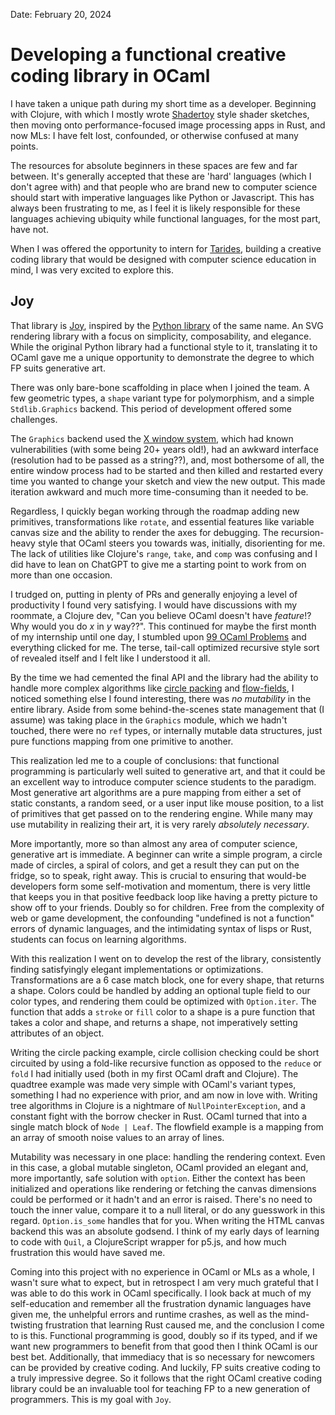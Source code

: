 Date: February 20, 2024

# Developing a functional creative coding library in OCaml

I have taken a unique path during my short time as a developer. Beginning with
Clojure, with which I mostly wrote [Shadertoy](https://shadertoy.com) style shader
sketches, then moving onto performance-focused image processing apps in Rust,
and now MLs: I have felt lost, confounded, or otherwise confused at many points.

The resources for absolute beginners in these spaces are few and far between.
It's generally accepted that these are 'hard' languages (which I don't agree
with) and that people who are brand new to computer science should start with
imperative languages like Python or Javascript. This has always been frustrating
to me, as I feel it is likely responsible for these languages achieving ubiquity
while functional languages, for the most part, have not.

When I was offered the opportunity to intern for [Tarides](https://tarides.com), building a creative 
coding library that would be designed with computer science education in mind, 
I was very excited to explore this.

## Joy

That library is [Joy](https://github.com/Sudha247/ocaml-joy), inspired by the [Python library](https://github.com/fossunited/joy) of the same name. An SVG
rendering library with a focus on simplicity, composability, and elegance.
While the original Python library had a functional style to it, translating it
to OCaml gave me a unique opportunity to demonstrate the degree to which FP
suits generative art.

There was only bare-bone scaffolding in place when I joined the team. A few
geometric types, a `shape` variant type for polymorphism, and a simple
`Stdlib.Graphics` backend. This period of development offered some challenges.

The `Graphics` backend used the [X window system](https://en.wikipedia.org/wiki/X_Window_System),
which had known vulnerabilities (with some being 20+ years old!), had an awkward
interface (resolution had to be passed as a string??), and, most bothersome of all,
the entire window process had to be started and then killed and restarted every time
you wanted to change your sketch and view the new output. This made iteration
awkward and much more time-consuming than it needed to be.

Regardless, I quickly began working through the roadmap adding new primitives,
transformations like `rotate`, and essential features like variable canvas size
and the ability to render the axes for debugging. The recursion-heavy
style that OCaml steers you towards was, initially, disorienting for me. The
lack of utilities like Clojure's `range`, `take`, and `comp` was confusing and
I did have to lean on ChatGPT to give me a starting point to work from on more
than one occasion.

I trudged on, putting in plenty of PRs and generally enjoying a level of productivity
I found very satisfying. I would have discussions with my roommate, a Clojure dev,
"Can you believe OCaml doesn't have *feature*!? Why would you do *x* in *y* way??".
This continued for maybe the first month of my internship until one day, I
stumbled upon [99 OCaml Problems](https://v2.ocaml.org/learn/tutorials/99problems.html) and everything clicked for me.
The terse, tail-call optimized recursive style sort of revealed itself and I felt like I understood it all.

By the time we had cemented the final API and the library had the ability to
handle more complex algorithms like [circle packing](https://en.wikipedia.org/wiki/Circle_packing) and [flow-fields](https://en.wikipedia.org/wiki/Vector_field), I noticed
something else I found interesting, there was *no mutability* in the entire library. 
Aside from some behind-the-scenes state management that (I assume) was taking place in
the `Graphics` module, which we hadn't touched, there were no `ref` types, or
internally mutable data structures, just pure functions mapping from one
primitive to another.

This realization led me to a couple of conclusions: that functional programming
is particularly well suited to generative art, and that it could be an excellent
way to introduce computer science students to the paradigm. Most generative art
algorithms are a pure mapping from either a set of static constants, a random 
seed, or a user input like mouse position, to a list of primitives that get 
passed on to the rendering engine. While many may use mutability in realizing 
their art, it is very rarely *absolutely necessary*.

More importantly, more so than almost any area of computer science, generative 
art is immediate. A beginner can write a simple program, a circle made of circles, 
a spiral of colors, and get a result they can put on the fridge, so to speak, 
right away. This is crucial to ensuring that would-be developers form some
self-motivation and momentum, there is very little that keeps you in that
positive feedback loop like having a pretty picture to show off to your friends.
Doubly so for children. Free from the complexity of web or game development, the
confounding "undefined is not a function" errors of dynamic languages, and the
intimidating syntax of lisps or Rust, students can focus on learning algorithms.

With this realization I went on to develop the rest of the library, consistently 
finding satisfyingly elegant implementations or optimizations. Transformations 
are a 6 case match block, one for every shape, that returns a shape. Colors
could be handled by adding an optional tuple field to our color types, and 
rendering them could be optimized with `Option.iter`. The function that adds a 
`stroke` or `fill` color to a shape is a pure function that takes a color and 
shape, and returns a shape, not imperatively setting attributes of an object. 

Writing the circle packing example, circle collision checking could be short 
circuited by using a fold-like recursive function as opposed to the `reduce` or 
`fold` I had initially used (both in my first OCaml draft and Clojure). The 
quadtree example was made very simple with OCaml's variant types, something I 
had no experience with prior, and am now in love with. Writing tree algorithms in 
Clojure is a nightmare of `NullPointerException`, and a constant fight with the 
borrow checker in Rust. OCaml turned that into a single match block of 
`Node | Leaf`. The flowfield example is a mapping from an array of smooth noise 
values to an array of lines.

Mutability was necessary in one place: handling the rendering context. Even in 
this case, a global mutable singleton, OCaml provided an elegant and, more 
importantly, safe solution with `option`. Either the context has been initialized
and operations like rendering or fetching the canvas dimensions could be performed 
or it hadn't and an error is raised. There's no need to touch the inner value, 
compare it to a null literal, or do any guesswork in this regard. `Option.is_some`
handles that for you. When writing the HTML canvas backend this was an absolute 
godsend. I think of my early days of learning to code with `Quil`, a ClojureScript
wrapper for p5.js, and how much frustration this would have saved me.

Coming into this project with no experience in OCaml or MLs as a whole, I wasn't 
sure what to expect, but in retrospect I am very much grateful that I was able 
to do this work in OCaml specifically. I look back at much of my self-education
and remember all the frustration dynamic languages have given me, the unhelpful 
errors and runtime crashes, as well as the mind-twisting frustration that learning
Rust caused me, and the conclusion I come to is this. Functional programming is 
good, doubly so if its typed, and if we want new programmers to benefit from that 
good then I think OCaml is our best bet. Additionally, that immediacy that is so 
necessary for newcomers can be provided by creative coding. And luckily, FP suits 
creative coding to a truly impressive degree. So it follows that the right OCaml 
creative coding library could be an invaluable tool for teaching FP to a new
generation of programmers. This is my goal with `Joy`.
